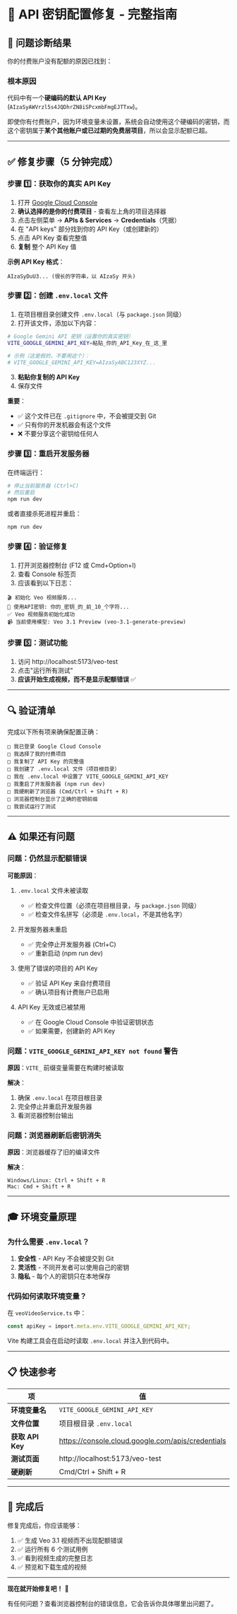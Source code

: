 # 🔧 API 密钥配置修复 - 完整指南

## 🎯 问题诊断结果

你的付费账户没有配额的原因已找到：

### 根本原因
代码中有一个**硬编码的默认 API Key** (`AIzaSyAWVrzl5s4JQDhrZN8iSPcxmbFmgEJTTxw`)。

即使你有付费账户，因为环境变量未设置，系统会自动使用这个硬编码的密钥，而这个密钥属于**某个其他账户或已过期的免费层项目**，所以会显示配额已超。

---

## ✅ 修复步骤（5 分钟完成）

### 步骤 1️⃣：获取你的真实 API Key

1. 打开 [Google Cloud Console](https://console.cloud.google.com/)
2. **确认选择的是你的付费项目** - 查看左上角的项目选择器
3. 点击左侧菜单 → **APIs & Services** → **Credentials**（凭据）
4. 在 "API keys" 部分找到你的 API Key（或创建新的）
5. 点击 API Key 查看完整值
6. **复制** 整个 API Key 值

**示例 API Key 格式**：
```
AIzaSyDuU3... (很长的字符串，以 AIzaSy 开头)
```

### 步骤 2️⃣：创建 `.env.local` 文件

1. 在项目根目录创建文件 `.env.local`（与 `package.json` 同级）
2. 打开该文件，添加以下内容：

```bash
# Google Gemini API 密钥（设置你的真实密钥）
VITE_GOOGLE_GEMINI_API_KEY=粘贴_你的_API_Key_在_这_里

# 示例（这是假的，不要用这个）：
# VITE_GOOGLE_GEMINI_API_KEY=AIzaSyABC123XYZ...
```

3. **粘贴你复制的 API Key**
4. 保存文件

**重要**：
- ✅ 这个文件已在 `.gitignore` 中，不会被提交到 Git
- ✅ 只有你的开发机器会有这个文件
- ❌ 不要分享这个密钥给任何人

### 步骤 3️⃣：重启开发服务器

在终端运行：

```bash
# 停止当前服务器 (Ctrl+C)
# 然后重启
npm run dev
```

或者直接杀死进程并重启：

```bash
npm run dev
```

### 步骤 4️⃣：验证修复

1. 打开浏览器控制台 (F12 或 Cmd+Option+I)
2. 查看 Console 标签页
3. 应该看到以下日志：

```
🎬 初始化 Veo 视频服务...
🔑 使用API密钥: 你的_密钥_的_前_10_个字符...
✅ Veo 视频服务初始化成功
📹 当前使用模型: Veo 3.1 Preview (veo-3.1-generate-preview)
```

### 步骤 5️⃣：测试功能

1. 访问 http://localhost:5173/veo-test
2. 点击"运行所有测试"
3. **应该开始生成视频，而不是显示配额错误** ✅

---

## 🔍 验证清单

完成以下所有项来确保配置正确：

```
□ 我已登录 Google Cloud Console
□ 我选择了我的付费项目
□ 我复制了 API Key 的完整值
□ 我创建了 .env.local 文件（项目根目录）
□ 我在 .env.local 中设置了 VITE_GOOGLE_GEMINI_API_KEY
□ 我重启了开发服务器 (npm run dev)
□ 我硬刷新了浏览器 (Cmd/Ctrl + Shift + R)
□ 浏览器控制台显示了正确的密钥前缀
□ 我尝试运行了测试
```

---

## ⚠️ 如果还有问题

### 问题：仍然显示配额错误

**可能原因**：
1. `.env.local` 文件未被读取
   - ✅ 检查文件位置（必须在项目根目录，与 `package.json` 同级）
   - ✅ 检查文件名拼写（必须是 `.env.local`，不是其他名字）

2. 开发服务器未重启
   - ✅ 完全停止开发服务器 (Ctrl+C)
   - ✅ 重新启动 (npm run dev)

3. 使用了错误的项目的 API Key
   - ✅ 验证 API Key 来自付费项目
   - ✅ 确认项目有计费账户已启用

4. API Key 无效或已被禁用
   - ✅ 在 Google Cloud Console 中验证密钥状态
   - ✅ 如果需要，创建新的 API Key

### 问题：`VITE_GOOGLE_GEMINI_API_KEY not found` 警告

**原因**：`VITE_` 前缀变量需要在构建时被读取

**解决**：
1. 确保 `.env.local` 在项目根目录
2. 完全停止并重启开发服务器
3. 看浏览器控制台输出

### 问题：浏览器刷新后密钥消失

**原因**：浏览器缓存了旧的编译文件

**解决**：
```
Windows/Linux: Ctrl + Shift + R
Mac: Cmd + Shift + R
```

---

## 🎓 环境变量原理

### 为什么需要 `.env.local`？

1. **安全性** - API Key 不会被提交到 Git
2. **灵活性** - 不同开发者可以使用自己的密钥
3. **隐私** - 每个人的密钥只在本地保存

### 代码如何读取环境变量？

在 `veoVideoService.ts` 中：

```typescript
const apiKey = import.meta.env.VITE_GOOGLE_GEMINI_API_KEY;
```

Vite 构建工具会在启动时读取 `.env.local` 并注入到代码中。

---

## 📋 快速参考

| 项 | 值 |
|---|---|
| **环境变量名** | `VITE_GOOGLE_GEMINI_API_KEY` |
| **文件位置** | 项目根目录 `.env.local` |
| **获取 API Key** | https://console.cloud.google.com/apis/credentials |
| **测试页面** | http://localhost:5173/veo-test |
| **硬刷新** | Cmd/Ctrl + Shift + R |

---

## 🚀 完成后

修复完成后，你应该能够：

1. ✅ 生成 Veo 3.1 视频而不出现配额错误
2. ✅ 运行所有 6 个测试用例
3. ✅ 看到视频生成的完整日志
4. ✅ 预览和下载生成的视频

---

**现在就开始修复吧！** 💪

有任何问题？查看浏览器控制台的错误信息，它会告诉你具体哪里出问题了。
